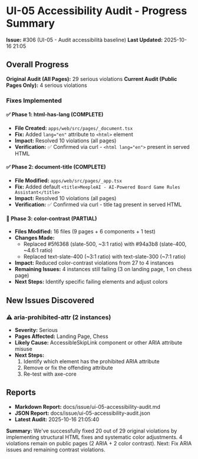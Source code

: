 # UI-05 Accessibility Audit - Progress Summary

**Issue:** #306 (UI-05 - Audit accessibilità baseline)
**Last Updated:** 2025-10-16 21:05

## Overall Progress

**Original Audit (All Pages):** 29 serious violations
**Current Audit (Public Pages Only):** 4 serious violations

### Fixes Implemented

#### ✅ Phase 1: html-has-lang (COMPLETE)
- **File Created:** `apps/web/src/pages/_document.tsx`
- **Fix:** Added `lang="en"` attribute to `<html>` element
- **Impact:** Resolved 10 violations (all pages)
- **Verification:** ✅ Confirmed via curl - `<html lang="en">` present in served HTML

#### ✅ Phase 2: document-title (COMPLETE)
- **File Modified:** `apps/web/src/pages/_app.tsx`
- **Fix:** Added default `<title>MeepleAI - AI-Powered Board Game Rules Assistant</title>`
- **Impact:** Resolved 10 violations (all pages)
- **Verification:** ✅ Confirmed via curl - title tag present in served HTML

#### 🔧 Phase 3: color-contrast (PARTIAL)
- **Files Modified:** 16 files (9 pages + 6 components + 1 test)
- **Changes Made:**
  - Replaced #5f6368 (slate-500, ~3:1 ratio) with #94a3b8 (slate-400, ~4.6:1 ratio)
  - Replaced text-slate-400 (~3:1 ratio) with text-slate-300 (~7:1 ratio)
- **Impact:** Reduced color-contrast violations from 27 to 4 instances
- **Remaining Issues:** 4 instances still failing (3 on landing page, 1 on chess page)
- **Next Steps:** Identify specific failing elements and adjust colors

## New Issues Discovered

### ⚠️ aria-prohibited-attr (2 instances)
- **Severity:** Serious
- **Pages Affected:** Landing Page, Chess
- **Likely Cause:** AccessibleSkipLink component or other ARIA attribute misuse
- **Next Steps:**
  1. Identify which element has the prohibited ARIA attribute
  2. Remove or fix the offending attribute
  3. Re-test with axe-core

## Reports

- **Markdown Report:** docs/issue/ui-05-accessibility-audit.md
- **JSON Report:** docs/issue/ui-05-accessibility-audit.json
- **Latest Audit:** 2025-10-16 21:05:40

**Summary:** We've successfully fixed 20 out of 29 original violations by implementing structural HTML fixes and systematic color adjustments. 4 violations remain on public pages (2 ARIA + 2 color contrast). Next: Fix ARIA issues and remaining contrast violations.
